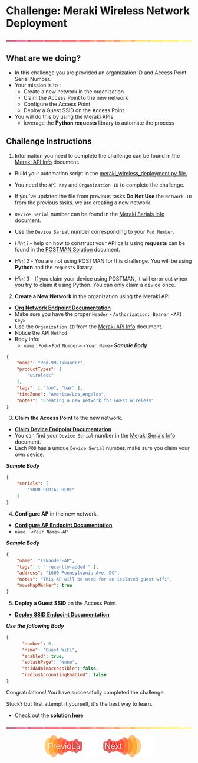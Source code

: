 # Challenge: Meraki Wireless Network Deployment 
![line](../assets/banner.png)

## What are we doing?
- In this challenge you are provided an organization ID and Access Point Serial Number.
- Your mission is to :
  - Create a new network in the organization
  - Claim the Access Point to the new network
  - Configure the Access Point
  - Deploy a Guest SSID on the Access Point
- You will do this by using the Meraki APIs
  - leverage the **Python requests** library to automate the process


## Challenge Instructions

1. Information you need to complete the challenge can be found in the [Meraki API Info](./code/meraki_api_info.md) document.
- Build your automation script in the [meraki_wireless_deployment.py file.](./code/meraki_wireless_deployment.py)
- You need the `API Key` and `Organization ID` to complete the challenge.
- If you've updated the file from previous tasks **Do Not Use** the `Network ID` from the previous tasks. we are creating a new network.
- `Device Serial` number can be found in the [Meraki Serials Info](./code/meraki_serials.md) document.
- Use the `Device Serial` number corresponding to your `Pod Number`.


- *Hint 1* - help on how to construct your API calls using **requests** can be found in the [POSTMAN Solution](./code/solutions/postman_solution.md) document.
- *Hint 2* - You are not using POSTMAN for this challenge. You will be using **Python** and the `requests` library.
- *Hint 3* - If you claim your device using POSTMAN, it will error out when you try to claim it using Python. You can only claim a device once.

2. **Create a New Network** in the organization using the Meraki API.
- **[Org Network Endpoint Documentation](https://developer.cisco.com/meraki/api-v1/create-organization-network/)**
- Make sure you have the proper `Header` - `Authorization: Bearer <API Key>`
- Use the `Organization ID` from the [Meraki API Info](./code/meraki_api_info.md) document.
- Notice the API `Method`
- Body info:
  - `name` : `Pod-<Pod Number>-<Your Name>`
***Sample Body***
```JSON
{
    "name": "Pod-99-Iskander",
    "productTypes": [
        "wireless"
    ],
    "tags": [ "foo", "bar" ],
    "timeZone": "America/Los_Angeles",
    "notes": "Creating a new network for Guest wireless"
}
```


3. **Claim the Access Point** to the new network.
- **[Claim Device Endpoint Documentation](https://developer.cisco.com/meraki/api-v1/claim-network-devices/)**
- You can find your `Device Serial` number in the [Meraki Serials Info](./code/meraki_serials.md) document.
- Each `POD` has a unique `Device Serial` number. make sure you claim your own device.

***Sample Body***
```JSON
{
    "serials": [
        "YOUR SERIAL HERE"
    ]
}
```


4. **Configure AP** in the new network.
- **[Configure AP Endpoint Documentation](https://developer.cisco.com/meraki/api-v1/update-device/)**
- `name` - `<Your Name>-AP`

***Sample Body***
```JSON
{
    "name": "Iskander-AP",
    "tags": [ " recently-added " ],
    "address": "1600 Pennsylvania Ave, DC",
    "notes": "This AP will be used for an isolated guest wifi",
    "moveMapMarker": true
}
```

5. **Deploy a Guest SSID** on the Access Point.
- **[Deploy SSID Endpoint Documentation](https://developer.cisco.com/meraki/api-v1/update-network-wireless-ssid/)**

***Use the following Body***
```JSON
{
      "number": 0,
      "name": "Guest WiFi",
      "enabled": true,
      "splashPage": "None",
      "ssidAdminAccessible": false,
      "radiusAccountingEnabled": false
}
```

Congratulations! You have successfully completed the challenge.

Stuck? but first attempt it yourself, it's the best way to learn.
- Check out the **[solution here](./code/solutions/meraki_wireless_deployment_solution.py)**


![line](../assets/banner.png)
<p align="center">
<a href="7.md"><img src="../assets/previous.png" width="150px"></a>
<a href="../03-git/1.md"><img src="../assets/next.png" width="150px"></a>
</p>
